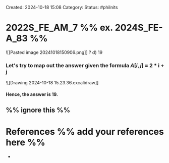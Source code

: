 Created: 2024-10-18 15:08
Category: 
Status: #philnits



# 2022S_FE_AM_7 %% ex. 2024S_FE-A_83 %%

![[Pasted image 20241018150906.png]]
? 
d) 19
### Let's try to map out the answer given the formula $A[i,j]$ = 2 * i + j

![[Drawing 2024-10-18 15.23.36.excalidraw]]
#### Hence, the answer is 19.



%% ignore this %%
---









# References %% add your references here %%
- 
